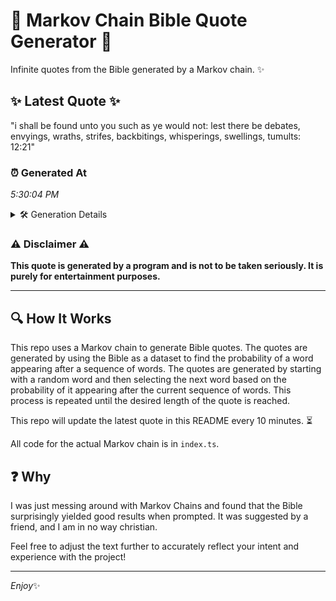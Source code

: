 # 📖 Markov Chain Bible Quote Generator 📖

Infinite quotes from the Bible generated by a Markov chain. ✨

## ✨ Latest Quote ✨
"i shall be found unto you such as ye would not: lest there be debates, envyings, wraths, strifes, backbitings, whisperings, swellings, tumults: 12:21"

### ⏰ Generated At
*5:30:04 PM*

<details>
    <summary>🛠️ Generation Details</summary>
    <p>
        <strong>🌱 Seed:</strong> i<br>
        <strong>🔄 Iterations:</strong> 22<br>
        <strong>📜 Context History:</strong><br>[ i ]: shall<br>[ i, shall ]: be<br>[ i, shall, be ]: found<br>[ i, shall, be, found ]: unto<br>[ i, shall, be, found, unto ]: you<br>[ i, shall, be, found, unto, you ]: such<br>[ shall, be, found, unto, you, such ]: as<br>[ be, found, unto, you, such, as ]: ye<br>[ found, unto, you, such, as, ye ]: would<br>[ unto, you, such, as, ye, would ]: not:<br>[ you, such, as, ye, would, not: ]: lest<br>[ such, as, ye, would, not:, lest ]: there<br>[ as, ye, would, not:, lest, there ]: be<br>[ ye, would, not:, lest, there, be ]: debates,<br>[ would, not:, lest, there, be, debates, ]: envyings,<br>[ not:, lest, there, be, debates,, envyings, ]: wraths,<br>[ lest, there, be, debates,, envyings,, wraths, ]: strifes,<br>[ there, be, debates,, envyings,, wraths,, strifes, ]: backbitings,<br>[ be, debates,, envyings,, wraths,, strifes,, backbitings, ]: whisperings,<br>[ debates,, envyings,, wraths,, strifes,, backbitings,, whisperings, ]: swellings,<br>[ envyings,, wraths,, strifes,, backbitings,, whisperings,, swellings, ]: tumults:<br>[ wraths,, strifes,, backbitings,, whisperings,, swellings,, tumults: ]: 12:21<br>
    </p>
</details>

### ⚠️ Disclaimer ⚠️
**This quote is generated by a program and is not to be taken seriously. It is purely for entertainment purposes.**

---

## 🔍 How It Works

This repo uses a Markov chain to generate Bible quotes. The quotes are generated by using the Bible as a dataset to find the probability of a word appearing after a sequence of words. The quotes are generated by starting with a random word and then selecting the next word based on the probability of it appearing after the current sequence of words. This process is repeated until the desired length of the quote is reached.

This repo will update the latest quote in this README every 10 minutes. ⏳

All code for the actual Markov chain is in `index.ts`.

## ❓ Why

I was just messing around with Markov Chains and found that the Bible surprisingly yielded good results when prompted. 
It was suggested by a friend, and I am in no way christian.

Feel free to adjust the text further to accurately reflect your intent and experience with the project!

---

*Enjoy*✨
